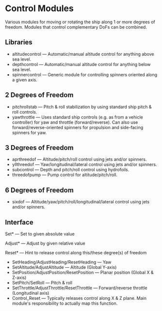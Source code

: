 # Control Modules #

Various modules for moving or rotating the ship along 1 or more degrees of freedom. Modules that
control complementary DoFs can be combined.

## Libraries ##

  * altitudecontrol &mdash; Automatic/manual altitude control for anything above sea level.
  * depthcontrol &mdash; Automatic/manual altitude control for anything below sea level.
  * spinnercontrol &mdash; Generic module for controlling spinners oriented along a given axis.
  
## 2 Degrees of Freedom ##

  * pitchrollstab &mdash; Pitch & roll stabilization by using standard ship pitch & roll controls.
  * yawthrottle &mdash; Uses standard ship controls (e.g. as from a vehicle controller) for yaw and throttle (forward/reverse). Can also use forward/reverse-oriented spinners for propulsion and side-facing spinners for yaw.

## 3 Degrees of Freedom ##

  * aprthreedof &mdash; Altitude/pitch/roll control using jets and/or spinners.
  * yllthreedof &mdash; Yaw/longitudinal/lateral control using jets and/or spinners.
  * subcontrol &mdash; Depth and pitch/roll control using hydrofoils.
  * threedofpump &mdash; Pump control for altitude/pitch/roll.

## 6 Degrees of Freedom ##

  * sixdof &mdash; Altitude/yaw/pitch/roll/longitudinal/lateral control using jets and/or spinners.

## Interface ##

Set* &mdash; Set to given absolute value

Adjust* &mdash; Adjust by given relative value

Reset* &mdash; Hint to release control along this/these degree(s) of freedom

  * SetHeading/AdjustHeading/ResetHeading &mdash; Yaw
  * SetAltitude/AdjustAltitude &mdash; Altitude (Global Y-axis)
  * SetPosition/AdjustPosition/ResetPosition &mdash; Planar position (Global X & Z-axis)
  * SetPitch/SetRoll &mdash; Pitch & roll
  * SetThrottle/AdjustThrottle/ResetThrottle &mdash; Forward/reverse throttle (Longitudinal axis)
  * Control_Reset &mdash; Typically releases control along X & Z plane. Main module's responsibility to actually map this function.
